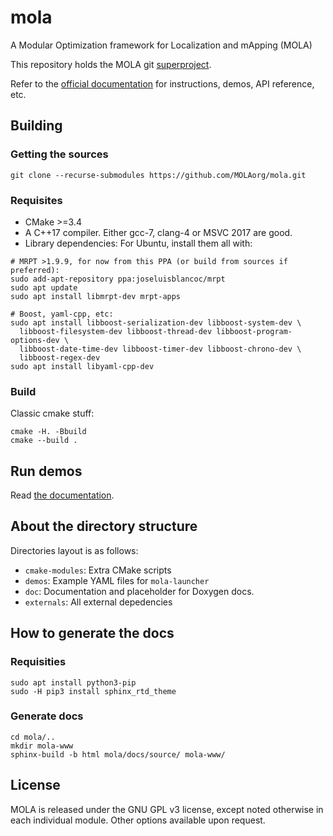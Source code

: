 # mola
A Modular Optimization framework for Localization and mApping (MOLA)

This repository holds the MOLA git [superproject](https://en.wikibooks.org/wiki/Git/Submodules_and_Superprojects). 

Refer to the [official documentation](https://docs.mola-slam.org/latest/) for instructions, demos, API reference, etc.

## Building
### Getting the sources
```
git clone --recurse-submodules https://github.com/MOLAorg/mola.git
```

### Requisites
* CMake >=3.4
* A C++17 compiler. Either gcc-7, clang-4 or MSVC 2017 are good.
* Library dependencies: For Ubuntu, install them all with:
```
# MRPT >1.9.9, for now from this PPA (or build from sources if preferred):
sudo add-apt-repository ppa:joseluisblancoc/mrpt
sudo apt update
sudo apt install libmrpt-dev mrpt-apps

# Boost, yaml-cpp, etc:
sudo apt install libboost-serialization-dev libboost-system-dev \
  libboost-filesystem-dev libboost-thread-dev libboost-program-options-dev \
  libboost-date-time-dev libboost-timer-dev libboost-chrono-dev \
  libboost-regex-dev
sudo apt install libyaml-cpp-dev
```

### Build
Classic cmake stuff:
```
cmake -H. -Bbuild
cmake --build .
```

## Run demos

Read [the documentation](https://docs.mola-slam.org/latest/demos.html).

## About the directory structure
Directories layout is as follows:
* `cmake-modules`: Extra CMake scripts
* `demos`: Example YAML files for `mola-launcher`
* `doc`: Documentation and placeholder for Doxygen docs.
* `externals`: All external depedencies

## How to generate the docs

### Requisities
```
sudo apt install python3-pip
sudo -H pip3 install sphinx_rtd_theme
```

### Generate docs

```
cd mola/..
mkdir mola-www
sphinx-build -b html mola/docs/source/ mola-www/
```

## License
MOLA is released under the GNU GPL v3 license, except noted otherwise in each individual module. Other options available upon request.
